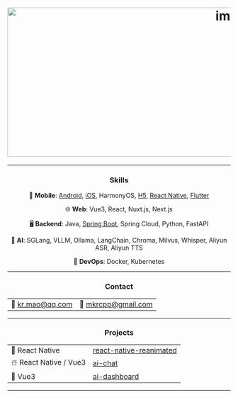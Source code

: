 <h1 align="center"><img width="1008" height="336" alt="image" src="https://github.com/user-attachments/assets/efde036c-7a5d-409c-9ac1-62a61a7f6915" /></h1>

---

<h3 align="center">Skills</h3>
<p align="center">📱 <strong>Mobile</strong>: <a href="https://github.com/krmao/template/tree/androidx/mobile/android">Android</a>, <a href="https://github.com/krmao/template/tree/androidx/mobile/IOS">iOS</a>, HarmonyOS, <a href="https://github.com/krmao/template/tree/androidx/mobile/hybird_vue">H5</a>, <a href="https://github.com/krmao/template/tree/androidx/mobile/react_native">React Native</a>, <a href="https://github.com/krmao/template/tree/androidx/mobile/flutter_module">Flutter</a></p>
<p align="center">🌐 <strong>Web</strong>: Vue3, React, Nuxt.js, Next.js</p>
<p align="center">🖥️ <strong>Backend</strong>: Java, <a href="https://github.com/krmao/template/tree/androidx/service/service-template">Spring Boot</a>, Spring Cloud, Python, FastAPI</p>
<p align="center">🤖 <strong>AI</strong>: SGLang, VLLM, Ollama, LangChain, Chroma, Milvus, Whisper, Aliyun ASR, Aliyun TTS</p>
<p align="center">🚀 <strong>DevOps</strong>: Docker, Kubernetes</p>

---

<h3 align="center">Contact</h3>
<table align="center">
  <tr>
    <td>📧 <a href="mailto:kr.mao@qq.com">kr.mao@qq.com</a></td>
    <td>📧 <a href="mailto:mkrcpp@gmail.com">mkrcpp@gmail.com</a></td>
  </tr>
</table>


---


<h3 align="center">Projects</h3>
<table align="center">
  <tr>
    <td>🎃 React Native</td>
    <td><a href="https://github.com/user-attachments/assets/1aa41153-a63b-4d65-adab-e77064b12a46">react-native-reanimated</a></td>
  </tr>
  <tr>
    <td>☃️ React Native / Vue3</td>
    <td><a href="https://github.com/user-attachments/assets/700781e2-580b-4652-9e43-fb38b33675df">ai-chat</a></td>
  </tr>
  <tr>
    <td>🐣 Vue3</td>
    <td><a href="https://github.com/user-attachments/assets/47e43bd1-5e46-4d19-88be-d11056059f22">ai-dashboard</a></td>
  </tr>
</table>


---
